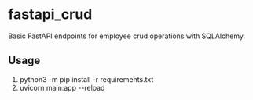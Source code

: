# fastapi_crud

Basic FastAPI endpoints for employee crud operations with SQLAlchemy.

## Usage
1) python3 -m pip install -r requirements.txt
2) uvicorn main:app --reload
